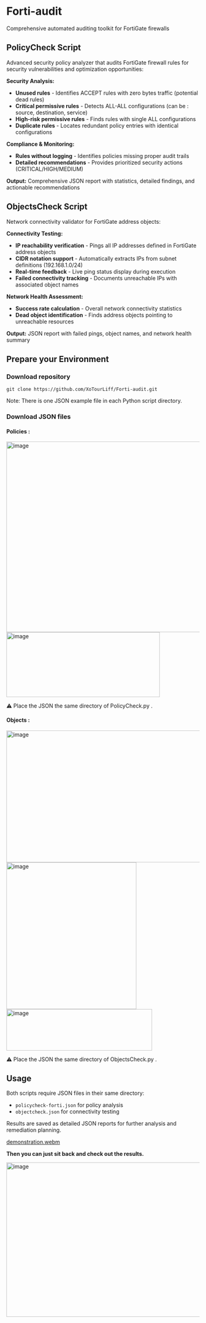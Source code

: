 # Forti-audit
Comprehensive automated auditing toolkit for FortiGate firewalls

## PolicyCheck Script
Advanced security policy analyzer that audits FortiGate firewall rules for security vulnerabilities and optimization opportunities:

**Security Analysis:**
- **Unused rules** - Identifies ACCEPT rules with zero bytes traffic (potential dead rules)
- **Critical permissive rules** - Detects ALL-ALL configurations (can be : source, destination, service)  
- **High-risk permissive rules** - Finds rules with single ALL configurations
- **Duplicate rules** - Locates redundant policy entries with identical configurations

**Compliance & Monitoring:**
- **Rules without logging** - Identifies policies missing proper audit trails
- **Detailed recommendations** - Provides prioritized security actions (CRITICAL/HIGH/MEDIUM)

**Output:** Comprehensive JSON report with statistics, detailed findings, and actionable recommendations

## ObjectsCheck Script  
Network connectivity validator for FortiGate address objects:

**Connectivity Testing:**
- **IP reachability verification** - Pings all IP addresses defined in FortiGate address objects
- **CIDR notation support** - Automatically extracts IPs from subnet definitions (192.168.1.0/24)
- **Real-time feedback** - Live ping status display during execution
- **Failed connectivity tracking** - Documents unreachable IPs with associated object names

**Network Health Assessment:**
- **Success rate calculation** - Overall network connectivity statistics  
- **Dead object identification** - Finds address objects pointing to unreachable resources

**Output:** JSON report with failed pings, object names, and network health summary

## Prepare your Environment

### Download repository

```
git clone https://github.com/XoTourLiff/Forti-audit.git
```
Note: There is one JSON example file in each Python script directory.

### Download JSON files
#### Policies :

<img width="1904" height="496" alt="image" src="https://github.com/user-attachments/assets/9797d3c9-8209-492f-8789-a8ff76b1d4b6" />

<img width="400" height="169" alt="image" src="https://github.com/user-attachments/assets/88e6be38-d219-49c5-9709-ec8ff84503ef" />


⚠️ Place the JSON the same directory of PolicyCheck.py .
#### Objects :

<img width="1812" height="343" alt="image" src="https://github.com/user-attachments/assets/45e69513-6feb-4a12-a8c6-b9b8528a4a4e" />

<img width="339" height="382" alt="image" src="https://github.com/user-attachments/assets/d6236e34-d7e9-46e7-9889-919f592af564" />

<img width="380" height="108" alt="image" src="https://github.com/user-attachments/assets/b158e13d-c7bb-4ddc-a96e-6b47916a185d" />

⚠️ Place the JSON the same directory of ObjectsCheck.py .


## Usage

Both scripts require JSON files in their same directory:
- `policycheck-forti.json` for policy analysis
- `objectcheck.json` for connectivity testing

Results are saved as detailed JSON reports for further analysis and remediation planning.

[demonstration.webm](https://github.com/user-attachments/assets/b0604fde-4826-4960-859a-6b1e77f18a16)

**Then you can just sit back and check out the results.**

<img width="1205" height="402" alt="image" src="https://github.com/user-attachments/assets/02197b1b-e3d2-4c03-8131-624d420d0b7e" />






